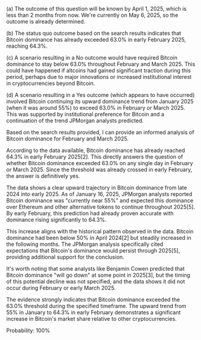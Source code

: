 (a) The outcome of this question will be known by April 1, 2025, which is less than 2 months from now. We're currently on May 6, 2025, so the outcome is already determined.

(b) The status quo outcome based on the search results indicates that Bitcoin dominance has already exceeded 63.0% in early February 2025, reaching 64.3%.

(c) A scenario resulting in a No outcome would have required Bitcoin dominance to stay below 63.0% throughout February and March 2025. This could have happened if altcoins had gained significant traction during this period, perhaps due to major innovations or increased institutional interest in cryptocurrencies beyond Bitcoin.

(d) A scenario resulting in a Yes outcome (which appears to have occurred) involved Bitcoin continuing its upward dominance trend from January 2025 (when it was around 55%) to exceed 63.0% in February or March 2025. This was supported by institutional preference for Bitcoin and a continuation of the trend JPMorgan analysts predicted.

Based on the search results provided, I can provide an informed analysis of Bitcoin dominance for February and March 2025.

According to the data available, Bitcoin dominance has already reached 64.3% in early February 2025[2]. This directly answers the question of whether Bitcoin dominance exceeded 63.0% on any single day in February or March 2025. Since the threshold was already crossed in early February, the answer is definitively yes.

The data shows a clear upward trajectory in Bitcoin dominance from late 2024 into early 2025. As of January 16, 2025, JPMorgan analysts reported Bitcoin dominance was "currently near 55%" and expected this dominance over Ethereum and other alternative tokens to continue throughout 2025[5]. By early February, this prediction had already proven accurate with dominance rising significantly to 64.3%.

This increase aligns with the historical pattern observed in the data. Bitcoin dominance had been below 50% in April 2024[2] but steadily increased in the following months. The JPMorgan analysis specifically cited expectations that Bitcoin's dominance would persist through 2025[5], providing additional support for the conclusion.

It's worth noting that some analysts like Benjamin Cowen predicted that Bitcoin dominance "will go down" at some point in 2025[3], but the timing of this potential decline was not specified, and the data shows it did not occur during February or early March 2025.

The evidence strongly indicates that Bitcoin dominance exceeded the 63.0% threshold during the specified timeframe. The upward trend from 55% in January to 64.3% in early February demonstrates a significant increase in Bitcoin's market share relative to other cryptocurrencies.

Probability: 100%